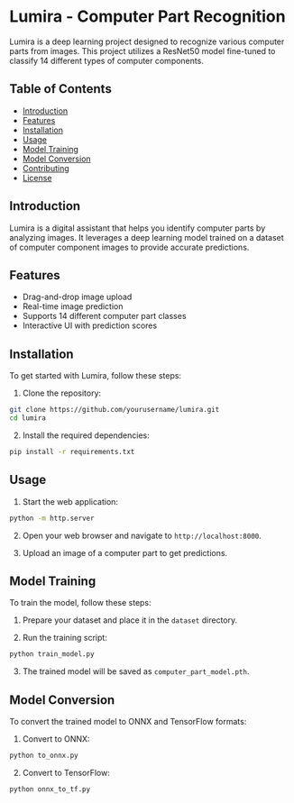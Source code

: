 # Lumira - Computer Part Recognition

Lumira is a deep learning project designed to recognize various computer parts from images. This project utilizes a ResNet50 model fine-tuned to classify 14 different types of computer components.

## Table of Contents
- [Introduction](#introduction)
- [Features](#features)
- [Installation](#installation)
- [Usage](#usage)
- [Model Training](#model-training)
- [Model Conversion](#model-conversion)
- [Contributing](#contributing)
- [License](#license)

## Introduction
Lumira is a digital assistant that helps you identify computer parts by analyzing images. It leverages a deep learning model trained on a dataset of computer component images to provide accurate predictions.

## Features
- Drag-and-drop image upload
- Real-time image prediction
- Supports 14 different computer part classes
- Interactive UI with prediction scores

## Installation
To get started with Lumira, follow these steps:

1. Clone the repository:
  ```sh
  git clone https://github.com/yourusername/lumira.git
  cd lumira
  ```

2. Install the required dependencies:
  ```sh
  pip install -r requirements.txt
  ```

## Usage
1. Start the web application:
  ```sh
  python -m http.server
  ```

2. Open your web browser and navigate to `http://localhost:8000`.

3. Upload an image of a computer part to get predictions.

## Model Training
To train the model, follow these steps:

1. Prepare your dataset and place it in the `dataset` directory.

2. Run the training script:
  ```sh
  python train_model.py
  ```

3. The trained model will be saved as `computer_part_model.pth`.

## Model Conversion
To convert the trained model to ONNX and TensorFlow formats:

1. Convert to ONNX:
  ```sh
  python to_onnx.py
  ```

2. Convert to TensorFlow:
  ```sh
  python onnx_to_tf.py
  ```

